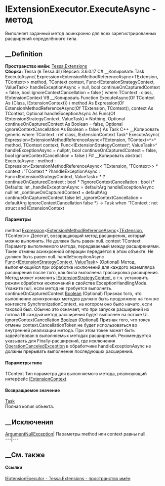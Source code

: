 # IExtensionExecutor<TExtension>.ExecuteAsync<TContext> \- метод
Выполняет заданный метод асинхронно для всех зарегистрированных расширений
определённого типа.
## __Definition
 **Пространство имён:** [Tessa.Extensions](N_Tessa_Extensions.htm)  
 **Сборка:** Tessa (в Tessa.dll) Версия: 3.6.0.17
C# __Копировать
     Task ExecuteAsync<TContext>(
    	Expression<ExtensionMethodReferenceAsync<TExtension, TContext>> method,
    	TContext context,
    	Func<IExtensionStrategyContext, ValueTask> handleExceptionAsync = null,
    	bool continueOnCapturedContext = false,
    	bool ignoreContextCancellation = false
    )
    where TContext : class, IExtensionContext
VB __Копировать
     Function ExecuteAsync(Of TContext As {Class, IExtensionContext}) ( 
    	method As Expression(Of ExtensionMethodReferenceAsync(Of TExtension, TContext)),
    	context As TContext,
    	Optional handleExceptionAsync As Func(Of IExtensionStrategyContext, ValueTask) = Nothing,
    	Optional continueOnCapturedContext As Boolean = false,
    	Optional ignoreContextCancellation As Boolean = false
    ) As Task
C++ __Копировать
    generic<typename TContext>
    where TContext : ref class, IExtensionContext
    Task^ ExecuteAsync(
    	Expression<ExtensionMethodReferenceAsync<TExtension, TContext>^>^ method, 
    	TContext context, 
    	Func<IExtensionStrategyContext^, ValueTask>^ handleExceptionAsync = nullptr, 
    	bool continueOnCapturedContext = false, 
    	bool ignoreContextCancellation = false
    )
F# __Копировать
     abstract ExecuteAsync : 
            method : Expression<ExtensionMethodReferenceAsync<'TExtension, 'TContext>> * 
            context : 'TContext * 
            ?handleExceptionAsync : Func<IExtensionStrategyContext, ValueTask> * 
            ?continueOnCapturedContext : bool * 
            ?ignoreContextCancellation : bool 
    (* Defaults:
            let _handleExceptionAsync = defaultArg handleExceptionAsync null
            let _continueOnCapturedContext = defaultArg continueOnCapturedContext false
            let _ignoreContextCancellation = defaultArg ignoreContextCancellation false
    *)
    -> Task  when 'TContext : not struct and IExtensionContext
#### Параметры
method
[Expression](https://learn.microsoft.com/dotnet/api/system.linq.expressions.expression-1)<[ExtensionMethodReferenceAsync](T_Tessa_Extensions_ExtensionMethodReferenceAsync_2.htm)<[TExtension](T_Tessa_Extensions_IExtensionExecutor_1.htm),
TContext>>
    Делегат, возвращающий метод расширения, который можно выполнить. Не должен быть равен null.
context TContext
     Параметр выполняемого метода, передаваемый между расширениями. Токен отмены асинхронной операции передаётся в этом объекте. Не должен быть равен null. 
handleExceptionAsync
[Func](https://learn.microsoft.com/dotnet/api/system.func-2)<[IExtensionStrategyContext](T_Tessa_Extensions_IExtensionStrategyContext.htm),
[ValueTask](https://learn.microsoft.com/dotnet/api/system.threading.tasks.valuetask)>
(Optional)
Метод, выполняющийся при обработке исключений для каждого экземпляра
расширений после того, как была выполнена трассировка расширения.
Метод может изменить
[IExtensionStrategyContext](T_Tessa_Extensions_IExtensionStrategyContext.htm),
в т.ч. установить режим обработки исключений в свойстве ExceptionHandlingMode.
Укажите null, если метод не требуется выполнять.
continueOnCapturedContext
[Boolean](https://learn.microsoft.com/dotnet/api/system.boolean) (Optional)
Признак того, что выполнение асинхронных методов должно быть продолжено на том
же контексте SynchronizationContext, на котором оно было начато, если таковой
был.
Обычно это означает, что при запуске расширений из потока UI каждый метод
расширения будет выполнен на потоке UI.
ignoreContextCancellation
[Boolean](https://learn.microsoft.com/dotnet/api/system.boolean) (Optional)
Признак того, что токен отмены context.CancellationToken не будет
использоваться во внутренней реализации метода. При этом токен может быть
задействован в выполняемых методах расширений.
Рекомендуется указывать для Finally-расширений, где исключения
[OperationCanceledException](https://learn.microsoft.com/dotnet/api/system.operationcanceledexception)
в обработчике handleExceptionAsync не должны прерывать выполнение последующих
расширений.
#### Параметры типа
TContext
    Тип параметра для выполняемого метода, реализующий интерфейс [IExtensionContext](T_Tessa_Extensions_IExtensionContext.htm).
#### Возвращаемое значение
[Task](https://learn.microsoft.com/dotnet/api/system.threading.tasks.task)  
Полная копия объекта.
##  __Исключения
[ArgumentNullException](https://learn.microsoft.com/dotnet/api/system.argumentnullexception)|
Параметры method или context равны null.  
---|---  
## __См. также
#### Ссылки
[IExtensionExecutor<TExtension> \-
](T_Tessa_Extensions_IExtensionExecutor_1.htm)
[Tessa.Extensions - пространство имён](N_Tessa_Extensions.htm)

